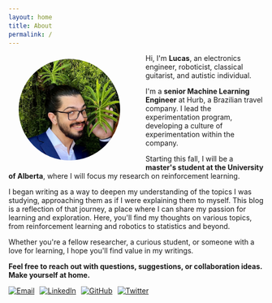 ```yaml
---
layout: home
title: About
permalink: /
---
```


<img src="./assets/images/profile.jpeg" alt="Lucas" style="float: left; margin: 10px 50px 20px 20px; border-radius: 50%; width: 200px; height: auto; object-fit: cover;">

Hi, I'm **Lucas**, an electronics engineer, roboticist, classical guitarist, and autistic individual.

I'm a **senior Machine Learning Engineer** at Hurb, a Brazilian travel company. I lead the experimentation program, developing a culture of experimentation within the company. 

Starting this fall, I will be a **master's student at the University of Alberta**, where I will focus my research on reinforcement learning.

I began writing as a way to deepen my understanding of the topics I was studying, approaching them as if I were explaining them to myself. This blog is a reflection of that journey, a place where I can share my passion for learning and exploration. Here, you'll find my thoughts on various topics, from reinforcement learning and robotics to statistics and beyond.

Whether you're a fellow researcher, a curious student, or someone with a love for learning, I hope you'll find value in my writings.

**Feel free to reach out with questions, suggestions, or collaboration ideas. Make yourself at home.**



<div style="display: flex; gap: 10px;">
    <a href="mailto:lucas@lucas-cruz.com">
        <img src="https://img.icons8.com/ios-filled/50/apple-mail.png" alt="Email" width="30" height="30"/>
    </a>
    <a href="https://linkedin.com/in/lucasdearaujocruz" target="_blank">
        <img src="https://img.icons8.com/ios-filled/50/000000/linkedin.png" alt="LinkedIn" width="30" height="30"/>
    </a>
    <a href="https://github.com/cruz-lucas" target="_blank">
        <img src="https://img.icons8.com/ios-filled/50/000000/github.png" alt="GitHub" width="30" height="30"/>
    </a>
    <a href="https://twitter.com/_Lucas_Cruz" target="_blank">
        <img src="https://img.icons8.com/ios-filled/50/000000/twitter.png" alt="Twitter" width="30" height="30"/>
    </a>
</div>